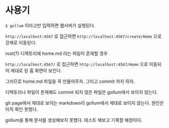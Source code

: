 # 사용기

```$ gollum``` 이라고만 입력하면 웹서버가 실행된다.

```http://localhost:4567``` 로 접근하면 ```http://localhost:4567/create/Home``` 으로 강제로 이동된다.

root(?) 디렉토리에 home.md 라는 파일이 존재할 경우

```http://localhost:4567/``` 로 접근하면 ```http://localhost:4567/Home``` 으로 이동되어 제대로 된 홈 화면이 보인다.

그러므로 home.md 파일을 꼭 만들어주자. 그리고 commit 까지 하자.

디렉토리나 파일이 존재해도 commit 되지 않은 파일은 gollum에서 보이지 않는다.

git page에서 제대로 보이는 markdown이 gollum에서 제대로 보이지 않는다. 원인은 아직 확인 못했다.

gollum을 통해 문서를 생성해보지 못했다. 테스트 해보고 기록할 예정이다.
